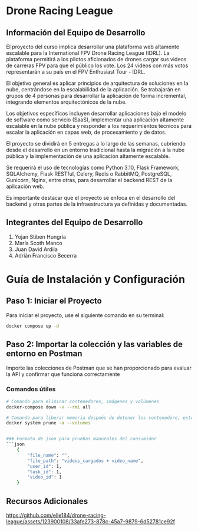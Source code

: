 # Drone Racing League

## Información del Equipo de Desarrollo

El proyecto del curso implica desarrollar una plataforma web altamente escalable para la International FPV Drone Racing League (IDRL). La plataforma permitirá a los pilotos aficionados de drones cargar sus videos de carreras FPV para que el público los vote. Los 24 videos con más votos representarán a su país en el FPV Enthusiast Tour - IDRL.

El objetivo general es aplicar principios de arquitectura de soluciones en la nube, centrándose en la escalabilidad de la aplicación. Se trabajarán en grupos de 4 personas para desarrollar la aplicación de forma incremental, integrando elementos arquitectónicos de la nube.

Los objetivos específicos incluyen desarrollar aplicaciones bajo el modelo de software como servicio (SaaS), implementar una aplicación altamente escalable en la nube pública y responder a los requerimientos técnicos para escalar la aplicación en capas web, de procesamiento y de datos.

El proyecto se dividirá en 5 entregas a lo largo de las semanas, cubriendo desde el desarrollo en un entorno tradicional hasta la migración a la nube pública y la implementación de una aplicación altamente escalable.

Se requerirá el uso de tecnologías como Python 3.10, Flask Framework, SQLAlchemy, Flask RESTful, Celery, Redis o RabbitMQ, PostgreSQL, Gunicorn, Nginx, entre otras, para desarrollar el backend REST de la aplicación web.

Es importante destacar que el proyecto se enfoca en el desarrollo del backend y otras partes de la infraestructura ya definidas y documentadas.

## Integrantes del Equipo de Desarrollo

1. Yojan Stiben Hungría
2. María Scoth Manco
3. Juan David Ardila
4. Adrián Francisco Becerra


# Guía de Instalación y Configuración

## Paso 1: Iniciar el Proyecto
Para iniciar el proyecto, use el siguiente comando en su terminal:
```bash 
docker compose up -d
```

## Paso 2: Importar la colección y las variables de entorno en Postman
Importe las colecciones de Postman que se han proporcionado para evaluar la API y confirmar que funciona correctamente

### Comandos útiles

```bash 
# Comando para eliminar contenedores, imágenes y volúmenes
docker-compose down -v --rmi all

# Comando para liberar memoria después de detener los contenedore, esto eliminará todos los datos
docker system prune -a --volumes


### Formato de json para pruebas manueales del consumidor
```json
    {
        "file_name": "",
        "file_path": "videos_cargados + video_name",
        "user_id": 1,
        "task_id": 1,
        "video_id": 1
    }
```

## Recursos Adicionales

https://github.com/elle184/drone-racing-league/assets/123900108/33afe273-878c-45a7-9879-6d52781ce92f

